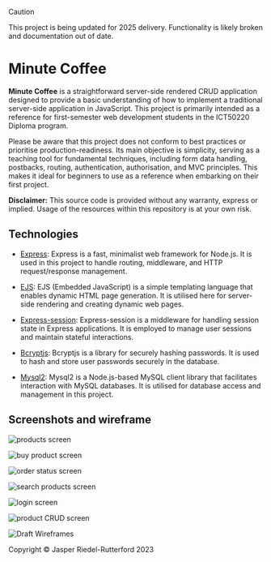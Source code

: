 > [!CAUTION]
> This project is being updated for 2025 delivery. Functionality is likely broken and documentation out of date.

# Minute Coffee

**Minute Coffee** is a straightforward server-side rendered CRUD application designed to provide a basic understanding of how to implement a traditional server-side application in JavaScript. This project is primarily intended as a reference for first-semester web development students in the ICT50220 Diploma program.

Please be aware that this project does not conform to best practices or prioritise production-readiness. Its main objective is simplicity, serving as a teaching tool for fundamental techniques, including form data handling, postbacks, routing, authentication, authorisation, and MVC principles. This makes it ideal for beginners to use as a reference when embarking on their first project.

**Disclaimer:** This source code is provided without any warranty, express or implied. Usage of the resources within this repository is at your own risk.

## Technologies

- [Express](https://www.npmjs.com/package/express): Express is a fast, minimalist web framework for Node.js. It is used in this project to handle routing, middleware, and HTTP request/response management.

- [EJS](https://www.npmjs.com/package/ejs): EJS (Embedded JavaScript) is a simple templating language that enables dynamic HTML page generation. It is utilised here for server-side rendering and creating dynamic web pages.

- [Express-session](https://www.npmjs.com/package/express-session): Express-session is a middleware for handling session state in Express applications. It is employed to manage user sessions and maintain stateful interactions.

- [Bcryptjs](https://www.npmjs.com/package/bcryptjs): Bcryptjs is a library for securely hashing passwords. It is used to hash and store user passwords securely in the database.

- [Mysql2](https://www.npmjs.com/package/mysql2): Mysql2 is a Node.js-based MySQL client library that facilitates interaction with MySQL databases. It is utilised for database access and management in this project.

## Screenshots and wireframe
![products screen](docs/images/all_products.png)

![buy product screen](docs/images/buy_product.png) 

![order status screen](docs/images/order_status.png)

![search products screen](docs/images/search_products.png)

![login screen](docs/images/admin_login.png)

![product CRUD screen](docs/images/product_crud.png)

![Draft Wireframes](docs/images/wireframes.excalidraw.png)

Copyright © Jasper Riedel-Rutterford 2023